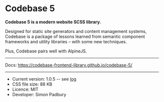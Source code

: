 # Codebase 5

**Codebase 5 is a modern website SCSS library.**

Designed for static site generators and content management systems, Codebase is a package of lessons learned from semantic component frameworks and utility libraries – with some new techniques.

Plus, Codebase pairs well with AlpineJS.

***

Docs: https://codebase-frontend-library.github.io/codebase-5/

***

* Current version: 1.0.5 -- see [log](https://github.com/codebase-frontend-library/codebase-5/blob/main/LOG.md)
* CSS file size: 88 KB
* Licence: MIT
* Developer: Simon Padbury